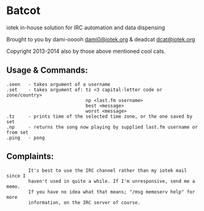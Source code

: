 Batcot
======

iotek in-house solution for IRC automation and data dispensing

Brought to you by dami-ooooh <dami0@iotek.org> & deadcat <dcat@iotek.org>

Copyright 2013-2014 also by those above mentioned cool cats.

Usage & Commands:
------
```
.seen   - takes argument of a username
.set    - takes argument of: tz <3 capital-letter code or zone/country>
                             np <last.fm username>
                             best <message>
                             worst <message>
.tz     - prints time of the selected time zone, or the one saved by set
.np     - returns the song now playing by supplied last.fm username or from set
.ping   - pong
```

Complaints:
-----------
```
        It's best to use the IRC channel rather than my iotek mail since I
        haven't used in quite a while. If I'm unresponsive, send me a memo.
        If you have no idea what that means; "/msg memoserv help" for more
        information, on the IRC server of course.
```

